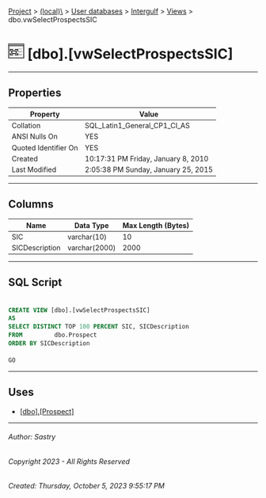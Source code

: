 #### 

[Project](../../../../index.md) > [(local)\\](../../../index.md) > [User databases](../../index.md) > [Intergulf](../index.md) > [Views](Views.md) > dbo.vwSelectProspectsSIC

# ![Views](../../../../Images/View32.png) [dbo].[vwSelectProspectsSIC]

---

## <a name="#properties"></a>Properties

| Property | Value |
|---|---|
| Collation | SQL_Latin1_General_CP1_CI_AS |
| ANSI Nulls On | YES |
| Quoted Identifier On | YES |
| Created | 10:17:31 PM Friday, January 8, 2010 |
| Last Modified | 2:05:38 PM Sunday, January 25, 2015 |


---

## <a name="#columns"></a>Columns

| Name | Data Type | Max Length (Bytes) |
|---|---|---|
| SIC | varchar(10) | 10 |
| SICDescription | varchar(2000) | 2000 |


---

## <a name="#sqlscript"></a>SQL Script

```sql

CREATE VIEW [dbo].[vwSelectProspectsSIC]
AS
SELECT DISTINCT TOP 100 PERCENT SIC, SICDescription
FROM         dbo.Prospect
ORDER BY SICDescription

GO

```


---

## <a name="#uses"></a>Uses

* [[dbo].[Prospect]](../Tables/dbo_Prospect.md)


---

###### Author:  Sastry

###### Copyright 2023 - All Rights Reserved

###### Created: Thursday, October 5, 2023 9:55:17 PM

